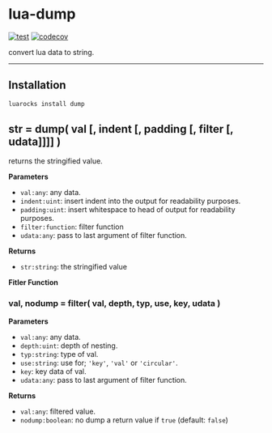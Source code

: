 lua-dump
=========

[![test](https://github.com/mah0x211/lua-dump/actions/workflows/test.yml/badge.svg)](https://github.com/mah0x211/lua-dump/actions/workflows/test.yml)
[![codecov](https://codecov.io/gh/mah0x211/lua-dump/branch/master/graph/badge.svg)](https://codecov.io/gh/mah0x211/lua-dump)

convert lua data to string.

---

## Installation

```sh
luarocks install dump
```


## str = dump( val [, indent [, padding [, filter [, udata]]]] )

returns the stringified value.

**Parameters**

- `val:any`: any data.
- `indent:uint`: insert indent into the output for readability purposes.
- `padding:uint`: insert whitespace to head of output for readability purposes.
- `filter:function`: filter function
- `udata:any`: pass to last argument of filter function.

**Returns**

- `str:string`: the stringified value


**Fitler Function**

### val, nodump = filter( val, depth, typ, use, key, udata )

**Parameters**

- `val:any`: any data.
- `depth:uint`: depth of nesting.
- `typ:string`: type of val.
- `use:string`: use for; `'key'`, `'val'` or `'circular'`.
- `key`: key data of val.
- `udata:any`: pass to last argument of filter function.

**Returns**

- `val:any`: filtered value.
- `nodump:boolean`: no dump a return value if `true` (default: `false`)

